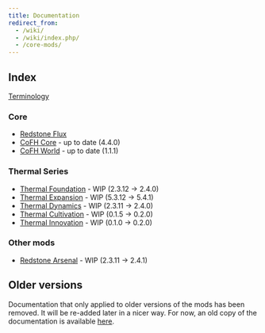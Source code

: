 ```yaml
---
title: Documentation
redirect_from:
  - /wiki/
  - /wiki/index.php/
  - /core-mods/
---
```


Index
-----

[Terminology](/docs/terminology/)

### Core
* [Redstone Flux](/docs/redstone-flux/)
* [CoFH Core](/docs/cofh-core/) - <span class="uk-text-small uk-text-success">up to date (4.4.0)</span>
* [CoFH World](/docs/cofh-world/) - <span class="uk-text-small uk-text-success">up to date (1.1.1)</span>

### Thermal Series
* [Thermal Foundation](/docs/thermal-foundation/) - <span class="uk-text-small uk-text-warning">WIP (2.3.12 → 2.4.0)</span>
* [Thermal Expansion](/docs/thermal-expansion/) - <span class="uk-text-small uk-text-warning">WIP (5.3.12 → 5.4.1)</span>
* [Thermal Dynamics](/docs/thermal-dynamics/) - <span class="uk-text-small uk-text-warning">WIP (2.3.11 → 2.4.0)</span>
* [Thermal Cultivation](/docs/thermal-cultivation/) - <span class="uk-text-small uk-text-warning">WIP (0.1.5 → 0.2.0)</span>
* [Thermal Innovation](/docs/thermal-innovation/) - <span class="uk-text-small uk-text-warning">WIP (0.1.0 → 0.2.0)</span>

### Other mods
* [Redstone Arsenal](/docs/redstone-arsenal/) - <span class="uk-text-small uk-text-warning">WIP (2.3.11 → 2.4.1)</span>


Older versions
--------------

Documentation that only applied to older versions of the mods has been removed.
It will be re-added later in a nicer way. For now, an old copy of the
documentation is available [here](https://oldcofh.github.io/docs/).
